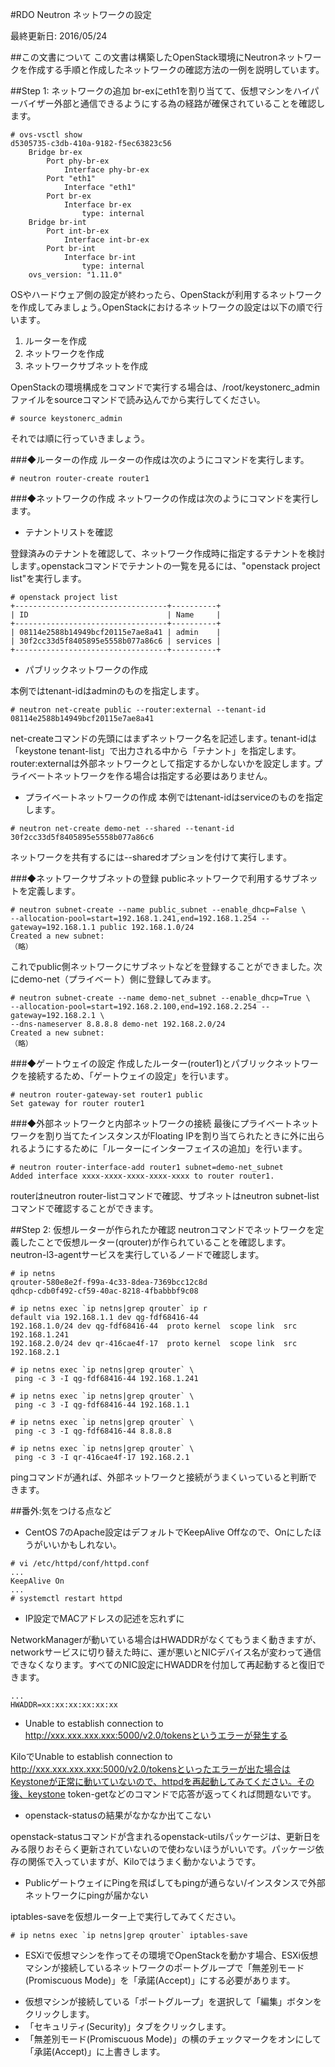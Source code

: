 #RDO Neutron ネットワークの設定

最終更新日: 2016/05/24

##この文書について
この文書は構築したOpenStack環境にNeutronネットワークを作成する手順と作成したネットワークの確認方法の一例を説明しています。

##Step 1: ネットワークの追加
br-exにeth1を割り当てて、仮想マシンをハイパーバイザー外部と通信できるようにする為の経路が確保されていることを確認します。

````
# ovs-vsctl show
d5305735-c3db-410a-9182-f5ec63823c56
    Bridge br-ex
        Port phy-br-ex
            Interface phy-br-ex
        Port "eth1"
            Interface "eth1"
        Port br-ex
            Interface br-ex
                type: internal
    Bridge br-int
        Port int-br-ex
            Interface int-br-ex
        Port br-int
            Interface br-int
                type: internal
    ovs_version: "1.11.0"
````

OSやハードウェア側の設定が終わったら、OpenStackが利用するネットワークを作成してみましょう｡OpenStackにおけるネットワークの設定は以下の順で行います｡

1. ルーターを作成
2. ネットワークを作成
3. ネットワークサブネットを作成

OpenStackの環境構成をコマンドで実行する場合は、/root/keystonerc_adminファイルをsourceコマンドで読み込んでから実行してください｡

````
# source keystonerc_admin
````

それでは順に行っていきましょう｡

###◆ルーターの作成
ルーターの作成は次のようにコマンドを実行します。

````
# neutron router-create router1
````

###◆ネットワークの作成
ネットワークの作成は次のようにコマンドを実行します。

- テナントリストを確認

登録済みのテナントを確認して、ネットワーク作成時に指定するテナントを検討します｡openstackコマンドでテナントの一覧を見るには、"openstack project list"を実行します。

````
# openstack project list
+----------------------------------+----------+
| ID                               | Name     |
+----------------------------------+----------+
| 08114e2588b14949bcf20115e7ae8a41 | admin    |
| 30f2cc33d5f8405895e5558b077a86c6 | services |
+----------------------------------+----------+
````

- パブリックネットワークの作成


本例ではtenant-idはadminのものを指定します｡

````
# neutron net-create public --router:external --tenant-id 08114e2588b14949bcf20115e7ae8a41
````

net-createコマンドの先頭にはまずネットワーク名を記述します｡
tenant-idは「keystone tenant-list」で出力される中から「テナント」を指定します。
router:externalは外部ネットワークとして指定するかしないかを設定します｡
プライベートネットワークを作る場合は指定する必要はありません｡

- プライベートネットワークの作成
本例ではtenant-idはserviceのものを指定します｡

````
# neutron net-create demo-net --shared --tenant-id 30f2cc33d5f8405895e5558b077a86c6
````

ネットワークを共有するには--sharedオプションを付けて実行します｡

###◆ネットワークサブネットの登録
publicネットワークで利用するサブネットを定義します｡

````
# neutron subnet-create --name public_subnet --enable_dhcp=False \
--allocation-pool=start=192.168.1.241,end=192.168.1.254 --gateway=192.168.1.1 public 192.168.1.0/24
Created a new subnet:
（略）
````

これでpublic側ネットワークにサブネットなどを登録することができました｡
次にdemo-net（プライベート）側に登録してみます。

````
# neutron subnet-create --name demo-net_subnet --enable_dhcp=True \
--allocation-pool=start=192.168.2.100,end=192.168.2.254 --gateway=192.168.2.1 \
--dns-nameserver 8.8.8.8 demo-net 192.168.2.0/24
Created a new subnet:
（略）
````

###◆ゲートウェイの設定
作成したルーター(router1)とパブリックネットワークを接続するため、「ゲートウェイの設定」を行います｡

````
# neutron router-gateway-set router1 public
Set gateway for router router1
````


###◆外部ネットワークと内部ネットワークの接続
最後にプライベートネットワークを割り当てたインスタンスがFloating IPを割り当てられたときに外に出られるようにするために「ルーターにインターフェイスの追加」を行います｡

````
# neutron router-interface-add router1 subnet=demo-net_subnet
Added interface xxxx-xxxx-xxxx-xxxx-xxxx to router router1.
````

routerはneutron router-listコマンドで確認、サブネットはneutron subnet-listコマンドで確認することができます。


##Step 2: 仮想ルーターが作られたか確認
neutronコマンドでネットワークを定義したことで仮想ルーター(qrouter)が作られていることを確認します。neutron-l3-agentサービスを実行しているノードで確認します。

````
# ip netns
qrouter-580e8e2f-f99a-4c33-8dea-7369bcc12c8d
qdhcp-cdb0f492-cf59-40ac-8218-4fbabbbf9c08

# ip netns exec `ip netns|grep qrouter` ip r
default via 192.168.1.1 dev qg-fdf68416-44
192.168.1.0/24 dev qg-fdf68416-44  proto kernel  scope link  src 192.168.1.241
192.168.2.0/24 dev qr-416cae4f-17  proto kernel  scope link  src 192.168.2.1

# ip netns exec `ip netns|grep qrouter` \
 ping -c 3 -I qg-fdf68416-44 192.168.1.241

# ip netns exec `ip netns|grep qrouter` \
 ping -c 3 -I qg-fdf68416-44 192.168.1.1
 
# ip netns exec `ip netns|grep qrouter` \
 ping -c 3 -I qg-fdf68416-44 8.8.8.8

# ip netns exec `ip netns|grep qrouter` \
 ping -c 3 -I qr-416cae4f-17 192.168.2.1
````

pingコマンドが通れば、外部ネットワークと接続がうまくいっていると判断できます。


##番外:気をつける点など 
- CentOS 7のApache設定はデフォルトでKeepAlive Offなので、Onにしたほうがいいかもしれない。

````
# vi /etc/httpd/conf/httpd.conf
...
KeepAlive On
...
# systemctl restart httpd
````

- IP設定でMACアドレスの記述を忘れずに

NetworkManagerが動いている場合はHWADDRがなくてもうまく動きますが、networkサービスに切り替えた時に、運が悪いとNICデバイス名が変わって通信できなくなります。すべてのNIC設定にHWADDRを付加して再起動すると復旧できます。


````
...
HWADDR=xx:xx:xx:xx:xx:xx
````

- Unable to establish connection to http://xxx.xxx.xxx.xxx:5000/v2.0/tokensというエラーが発生する

KiloでUnable to establish connection to http://xxx.xxx.xxx.xxx:5000/v2.0/tokensといったエラーが出た場合はKeystoneが正常に動いていないので、httpdを再起動してみてください。その後、keystone token-getなどのコマンドで応答が返ってくれば問題ないです。

- openstack-statusの結果がなかなか出てこない

openstack-statusコマンドが含まれるopenstack-utilsパッケージは、更新日をみる限りおそらく更新されていないので使わないほうがいいです。パッケージ依存の関係で入っていますが、Kiloではうまく動かないようです。

- PublicゲートウェイにPingを飛ばしてもpingが通らない/インスタンスで外部ネットワークにpingが届かない

iptables-saveを仮想ルーター上で実行してみてください。

````
# ip netns exec `ip netns|grep qrouter` iptables-save
````

- ESXiで仮想マシンを作ってその環境でOpenStackを動かす場合、ESXi仮想マシンが接続しているネットワークのポートグループで「無差別モード(Promiscuous Mode)」を「承諾(Accept)」にする必要があります。

* 仮想マシンが接続している「ポートグループ」を選択して「編集」ボタンをクリックします。
* 「セキュリティ(Security)」タブをクリックします。
* 「無差別モード(Promiscuous Mode)」の横のチェックマークをオンにして「承諾(Accept)」に上書きします。